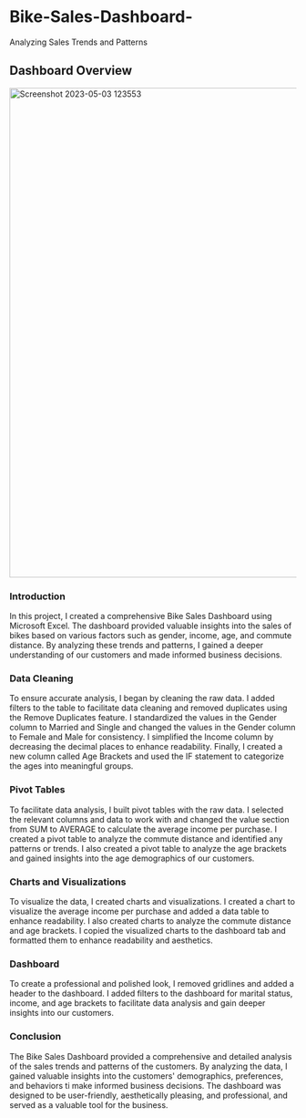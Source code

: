 # Bike-Sales-Dashboard-
Analyzing Sales Trends and Patterns


## Dashboard Overview


<img width="859" alt="Screenshot 2023-05-03 123553" src="https://user-images.githubusercontent.com/94572320/236030946-b44c4d6c-c20c-4a8a-961b-a2d90c91b20d.png">

### Introduction
In this project, I created a comprehensive Bike Sales Dashboard using Microsoft Excel. The dashboard provided valuable insights into the sales of bikes based on various factors such as gender, income, age, and commute distance. By analyzing these trends and patterns, I gained a deeper understanding of our customers and made informed business decisions.

### Data Cleaning
To ensure accurate analysis, I began by cleaning the raw data. I added filters to the table to facilitate data cleaning and removed duplicates using the Remove Duplicates feature. I standardized the values in the Gender column to Married and Single and changed the values in the Gender column to Female and Male for consistency. I simplified the Income column by decreasing the decimal places to enhance readability. Finally, I created a new column called Age Brackets and used the IF statement to categorize the ages into meaningful groups.

### Pivot Tables
To facilitate data analysis, I built pivot tables with the raw data. I selected the relevant columns and data to work with and changed the value section from SUM to AVERAGE to calculate the average income per purchase. I created a pivot table to analyze the commute distance and identified any patterns or trends. I also created a pivot table to analyze the age brackets and gained insights into the age demographics of our customers.

### Charts and Visualizations
To visualize the data, I created charts and visualizations. I created a chart to visualize the average income per purchase and added a data table to enhance readability. I also created charts to analyze the commute distance and age brackets. I copied the visualized charts to the dashboard tab and formatted them to enhance readability and aesthetics.

### Dashboard
To create a professional and polished look, I removed gridlines and added a header to the dashboard. I added filters to the dashboard for marital status, income, and age brackets to facilitate data analysis and gain deeper insights into our customers.

### Conclusion
The Bike Sales Dashboard provided a comprehensive and detailed analysis of the sales trends and patterns of the customers. By analyzing the data, I gained valuable insights into the customers' demographics, preferences, and behaviors ti make informed business decisions. The dashboard was designed to be user-friendly, aesthetically pleasing, and professional, and served as a valuable tool for the business.

